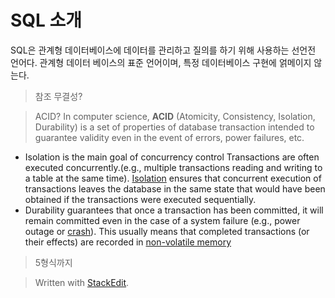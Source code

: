 # SQL 소개

SQL은 관계형 데이터베이스에 데이터를 관리하고 질의를 하기 위해 사용하는 선언전 언어다. 관계형 데이터 베이스의 표준 언어이며, 특정 데이터베이스 구현에 얽메이지 않는다. 

>참조 무결성?

> ACID?
> In computer science, **ACID** (Atomicity, Consistency, Isolation, Durability) is a set of properties of database transaction intended to guarantee validity even in the event of errors, power failures, etc.

* Isolation is the main goal of concurrency control Transactions are often executed concurrently.(e.g., multiple transactions reading and writing to a table at the same time). [Isolation](https://en.wikipedia.org/wiki/Isolation_(database_systems) "Isolation (database systems)") ensures that concurrent execution of transactions leaves the database in the same state that would have been obtained if the transactions were executed sequentially.
* Durability guarantees that once a transaction has been committed, it will remain committed even in the case of a system failure (e.g., power outage or [crash](https://en.wikipedia.org/wiki/Crash_(computing) "Crash (computing)")). This usually means that completed transactions (or their effects) are recorded in [non-volatile memory](https://en.wikipedia.org/wiki/Non-volatile_memory "Non-volatile memory")
  

> 5형식까지 

> Written with [StackEdit](https://stackedit.io/).
<!--stackedit_data:
eyJoaXN0b3J5IjpbLTY4NjA4NzIyLC0xMjg2NTM5MTEsLTExNT
M2NTM1MiwtMTU4ODc5MjIzN119
-->